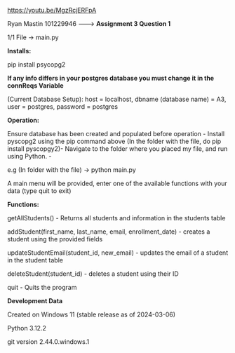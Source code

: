 https://youtu.be/MgzRcjERFpA

Ryan Mastin 101229946 ---> **Assignment 3 Question 1**

1/1 File -> main.py

**Installs:**

pip install psycopg2

******If any info differs in your postgres database you must change it in the connReqs Variable******

(Current Database Setup):
host = localhost, dbname (database name) = A3, user = postgres, password = postgres


**Operation:**

Ensure database has been created and populated before operation -
Install pyscopg2 using the pip command above (In the folder with the file, do pip install pyscopgy2)-
Navigate to the folder where you placed my file, and run using Python. -

e.g (In folder with the file) -> python main.py

A main menu will be provided, enter one of the available functions with your data (type quit to exit)

**Functions:**

getAllStudents() - Returns all students and information in the students table

addStudent(first_name, last_name, email, enrollment_date) - creates a student using the provided fields

updateStudentEmail(student_id, new_email) - updates the email of a student in the student table

deleteStudent(student_id) - deletes a student using their ID

quit - Quits the program




**Development Data**

Created on Windows 11 (stable release as of 2024-03-06)

Python 3.12.2

git version 2.44.0.windows.1
